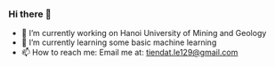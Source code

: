 ### Hi there 👋

- 🔭 I’m currently working on Hanoi University of Mining and Geology
- 🌱 I’m currently learning some basic machine learning
- 📫 How to reach me: Email me at: tiendat.le129@gmail.com
<!-- - 👯 I’m looking to collaborate on improving my libraries -->

